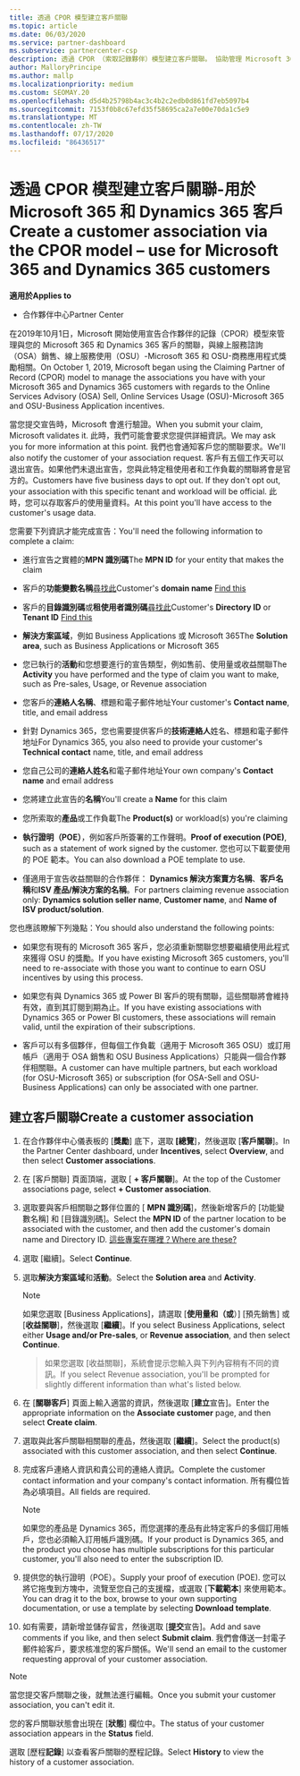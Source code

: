 ```yaml
---
title: 透過 CPOR 模型建立客戶關聯
ms.topic: article
ms.date: 06/03/2020
ms.service: partner-dashboard
ms.subservice: partnercenter-csp
description: 透過 CPOR （索取記錄夥伴）模型建立客戶關聯。 協助管理 Microsoft 365 和 Dynamics 365 客戶的銷售、使用、& 獎勵。
author: MalloryPrincipe
ms.author: mallp
ms.localizationpriority: medium
ms.custom: SEOMAY.20
ms.openlocfilehash: d5d4b25798b4ac3c4b2c2edb0d861fd7eb5097b4
ms.sourcegitcommit: 7153f0b8c67efd35f58695ca2a7e00e70da1c5e9
ms.translationtype: MT
ms.contentlocale: zh-TW
ms.lasthandoff: 07/17/2020
ms.locfileid: "86436517"
---
```

# <a name="create-a-customer-association-via-the-cpor-model--use-for-microsoft-365-and-dynamics-365-customers"></a><span data-ttu-id="ffe1f-104">透過 CPOR 模型建立客戶關聯-用於 Microsoft 365 和 Dynamics 365 客戶</span><span class="sxs-lookup"><span data-stu-id="ffe1f-104">Create a customer association via the CPOR model – use for Microsoft 365 and Dynamics 365 customers</span></span>

<span data-ttu-id="ffe1f-105">**適用於**</span><span class="sxs-lookup"><span data-stu-id="ffe1f-105">**Applies to**</span></span>

- <span data-ttu-id="ffe1f-106">合作夥伴中心</span><span class="sxs-lookup"><span data-stu-id="ffe1f-106">Partner Center</span></span>

<span data-ttu-id="ffe1f-107">在2019年10月1日，Microsoft 開始使用宣告合作夥伴的記錄（CPOR）模型來管理與您的 Microsoft 365 和 Dynamics 365 客戶的關聯，與線上服務諮詢（OSA）銷售、線上服務使用（OSU）-Microsoft 365 和 OSU-商務應用程式獎勵相關。</span><span class="sxs-lookup"><span data-stu-id="ffe1f-107">On October 1, 2019, Microsoft began using the Claiming Partner of Record (CPOR) model to manage the associations you have with your Microsoft 365 and Dynamics 365 customers with regards to the Online Services Advisory (OSA) Sell, Online Services Usage (OSU)-Microsoft 365 and OSU-Business Application incentives.</span></span>

<span data-ttu-id="ffe1f-108">當您提交宣告時，Microsoft 會進行驗證。</span><span class="sxs-lookup"><span data-stu-id="ffe1f-108">When you submit your claim, Microsoft validates it.</span></span> <span data-ttu-id="ffe1f-109">此時，我們可能會要求您提供詳細資訊。</span><span class="sxs-lookup"><span data-stu-id="ffe1f-109">We may ask you for more information at this point.</span></span> <span data-ttu-id="ffe1f-110">我們也會通知客戶您的關聯要求。</span><span class="sxs-lookup"><span data-stu-id="ffe1f-110">We'll also notify the customer of your association request.</span></span> <span data-ttu-id="ffe1f-111">客戶有五個工作天可以退出宣告。如果他們未退出宣告，您與此特定租使用者和工作負載的關聯將會是官方的。</span><span class="sxs-lookup"><span data-stu-id="ffe1f-111">Customers have five business days to opt out. If they don't opt out, your association with this specific tenant and workload will be official.</span></span> <span data-ttu-id="ffe1f-112">此時，您可以存取客戶的使用量資料。</span><span class="sxs-lookup"><span data-stu-id="ffe1f-112">At this point you'll have access to the customer's usage data.</span></span> 

<span data-ttu-id="ffe1f-113">您需要下列資訊才能完成宣告：</span><span class="sxs-lookup"><span data-stu-id="ffe1f-113">You'll need the following information to complete a claim:</span></span>

- <span data-ttu-id="ffe1f-114">進行宣告之實體的**MPN 識別碼**</span><span class="sxs-lookup"><span data-stu-id="ffe1f-114">The **MPN ID** for your entity that makes the claim</span></span>

- <span data-ttu-id="ffe1f-115">客戶的**功能變數名稱**[尋找此](https://docs.microsoft.com/partner-center/find-customer-domain-name)</span><span class="sxs-lookup"><span data-stu-id="ffe1f-115">Customer's **domain name** [Find this](https://docs.microsoft.com/partner-center/find-customer-domain-name)</span></span>

- <span data-ttu-id="ffe1f-116">客戶的**目錄識別碼**或**租使用者識別碼**[尋找此](https://docs.microsoft.com/partner-center/find-customer-domain-name)</span><span class="sxs-lookup"><span data-stu-id="ffe1f-116">Customer's **Directory ID** or **Tenant ID** [Find this](https://docs.microsoft.com/partner-center/find-customer-domain-name)</span></span>

- <span data-ttu-id="ffe1f-117">**解決方案區域**，例如 Business Applications 或 Microsoft 365</span><span class="sxs-lookup"><span data-stu-id="ffe1f-117">The **Solution area**, such as Business Applications or Microsoft 365</span></span>

- <span data-ttu-id="ffe1f-118">您已執行的**活動**和您想要進行的宣告類型，例如售前、使用量或收益關聯</span><span class="sxs-lookup"><span data-stu-id="ffe1f-118">The **Activity** you have performed and the type of claim you want to make, such as Pre-sales, Usage, or Revenue association</span></span>

- <span data-ttu-id="ffe1f-119">您客戶的**連絡人名稱**、標題和電子郵件地址</span><span class="sxs-lookup"><span data-stu-id="ffe1f-119">Your customer's **Contact name**, title, and email address</span></span>

- <span data-ttu-id="ffe1f-120">針對 Dynamics 365，您也需要提供客戶的**技術連絡人**姓名、標題和電子郵件地址</span><span class="sxs-lookup"><span data-stu-id="ffe1f-120">For Dynamics 365, you also need to provide your customer's **Technical contact** name, title, and email address</span></span>

- <span data-ttu-id="ffe1f-121">您自己公司的**連絡人姓名**和電子郵件地址</span><span class="sxs-lookup"><span data-stu-id="ffe1f-121">Your own company's **Contact name** and email address</span></span>

- <span data-ttu-id="ffe1f-122">您將建立此宣告的**名稱**</span><span class="sxs-lookup"><span data-stu-id="ffe1f-122">You'll create a **Name** for this claim</span></span>

- <span data-ttu-id="ffe1f-123">您所索取的**產品**或工作負載</span><span class="sxs-lookup"><span data-stu-id="ffe1f-123">The **Product(s)** or workload(s) you're claiming</span></span>

- <span data-ttu-id="ffe1f-124">**執行證明（POE）**，例如客戶所簽署的工作聲明。</span><span class="sxs-lookup"><span data-stu-id="ffe1f-124">**Proof of execution (POE)**, such as a statement of work signed by the customer.</span></span> <span data-ttu-id="ffe1f-125">您也可以下載要使用的 POE 範本。</span><span class="sxs-lookup"><span data-stu-id="ffe1f-125">You can also download a POE template to use.</span></span>

- <span data-ttu-id="ffe1f-126">僅適用于宣告收益關聯的合作夥伴： **Dynamics 解決方案賣方名稱**、**客戶名稱**和**ISV 產品/解決方案的名稱**。</span><span class="sxs-lookup"><span data-stu-id="ffe1f-126">For partners claiming revenue association only: **Dynamics solution seller name**, **Customer name**, and **Name of ISV product/solution**.</span></span> 

<span data-ttu-id="ffe1f-127">您也應該瞭解下列幾點：</span><span class="sxs-lookup"><span data-stu-id="ffe1f-127">You should also understand the following points:</span></span>

- <span data-ttu-id="ffe1f-128">如果您有現有的 Microsoft 365 客戶，您必須重新關聯您想要繼續使用此程式來獲得 OSU 的獎勵。</span><span class="sxs-lookup"><span data-stu-id="ffe1f-128">If you have existing Microsoft 365 customers, you'll need to re-associate with those you want to continue to earn OSU incentives by using this process.</span></span>

- <span data-ttu-id="ffe1f-129">如果您有與 Dynamics 365 或 Power BI 客戶的現有關聯，這些關聯將會維持有效，直到其訂閱到期為止。</span><span class="sxs-lookup"><span data-stu-id="ffe1f-129">If you have existing associations with Dynamics 365 or Power BI customers, these associations will remain valid, until the expiration of their subscriptions.</span></span>

- <span data-ttu-id="ffe1f-130">客戶可以有多個夥伴，但每個工作負載（適用于 Microsoft 365 OSU）或訂用帳戶（適用于 OSA 銷售和 OSU Business Applications）只能與一個合作夥伴相關聯。</span><span class="sxs-lookup"><span data-stu-id="ffe1f-130">A customer can have multiple partners, but each workload (for OSU-Microsoft 365) or subscription (for OSA-Sell and OSU-Business Applications) can only be associated with one partner.</span></span>

## <a name="create-a-customer-association"></a><span data-ttu-id="ffe1f-131">建立客戶關聯</span><span class="sxs-lookup"><span data-stu-id="ffe1f-131">Create a customer association</span></span>

1. <span data-ttu-id="ffe1f-132">在合作夥伴中心儀表板的 [**獎勵**] 底下，選取 **[總覽**]，然後選取 [**客戶關聯**]。</span><span class="sxs-lookup"><span data-stu-id="ffe1f-132">In the Partner Center dashboard, under **Incentives**, select **Overview**, and then select **Customer associations**.</span></span> 

2. <span data-ttu-id="ffe1f-133">在 [客戶關聯] 頁面頂端，選取 [ **+ 客戶關聯**]。</span><span class="sxs-lookup"><span data-stu-id="ffe1f-133">At the top of the Customer associations page, select **+ Customer association**.</span></span>

3. <span data-ttu-id="ffe1f-134">選取要與客戶相關聯之夥伴位置的 [ **MPN 識別碼**]，然後新增客戶的 [功能變數名稱] 和 [目錄識別碼]。</span><span class="sxs-lookup"><span data-stu-id="ffe1f-134">Select the **MPN ID** of the partner location to be associated with the customer, and then add the customer's domain name and Directory ID.</span></span> [<span data-ttu-id="ffe1f-135">這些專案在哪裡？</span><span class="sxs-lookup"><span data-stu-id="ffe1f-135">Where are these?</span></span>](https://docs.microsoft.com/partner-center/find-customer-domain-name)

4. <span data-ttu-id="ffe1f-136">選取 \[繼續\]。</span><span class="sxs-lookup"><span data-stu-id="ffe1f-136">Select **Continue**.</span></span>

5. <span data-ttu-id="ffe1f-137">選取**解決方案區域**和**活動**。</span><span class="sxs-lookup"><span data-stu-id="ffe1f-137">Select the **Solution area** and **Activity**.</span></span> 

   >[!Note]
   >
   ><span data-ttu-id="ffe1f-138">如果您選取 [Business Applications]，請選取 [**使用量和（或**）] [預先銷售] 或 [**收益關聯**]，然後選取 [**繼續**]。</span><span class="sxs-lookup"><span data-stu-id="ffe1f-138">If you select Business Applications, select either **Usage and/or Pre-sales**, or **Revenue association**, and then select **Continue**.</span></span> 

   ><span data-ttu-id="ffe1f-139">如果您選取 [收益關聯]，系統會提示您輸入與下列內容稍有不同的資訊。</span><span class="sxs-lookup"><span data-stu-id="ffe1f-139">If you select Revenue association, you'll be prompted for slightly different information than what's listed below.</span></span>

6. <span data-ttu-id="ffe1f-140">在 [**關聯客戶**] 頁面上輸入適當的資訊，然後選取 [**建立**宣告]。</span><span class="sxs-lookup"><span data-stu-id="ffe1f-140">Enter the appropriate information on the **Associate customer** page, and then select **Create claim**.</span></span>

7. <span data-ttu-id="ffe1f-141">選取與此客戶關聯相關聯的產品，然後選取 [**繼續**]。</span><span class="sxs-lookup"><span data-stu-id="ffe1f-141">Select the product(s) associated with this customer association, and then select **Continue**.</span></span>

8. <span data-ttu-id="ffe1f-142">完成客戶連絡人資訊和貴公司的連絡人資訊。</span><span class="sxs-lookup"><span data-stu-id="ffe1f-142">Complete the customer contact information and your company's contact information.</span></span> <span data-ttu-id="ffe1f-143">所有欄位皆為必填項目。</span><span class="sxs-lookup"><span data-stu-id="ffe1f-143">All fields are required.</span></span> 

   >[!NOTE]
   ><span data-ttu-id="ffe1f-144">如果您的產品是 Dynamics 365，而您選擇的產品有此特定客戶的多個訂用帳戶，您也必須輸入訂用帳戶識別碼。</span><span class="sxs-lookup"><span data-stu-id="ffe1f-144">If your product is Dynamics 365, and the product you choose has multiple subscriptions for this particular customer, you'll also need to enter the subscription ID.</span></span>

9. <span data-ttu-id="ffe1f-145">提供您的執行證明（POE）。</span><span class="sxs-lookup"><span data-stu-id="ffe1f-145">Supply your proof of execution (POE).</span></span> <span data-ttu-id="ffe1f-146">您可以將它拖曳到方塊中，流覽至您自己的支援檔，或選取 [**下載範本**] 來使用範本。</span><span class="sxs-lookup"><span data-stu-id="ffe1f-146">You can drag it to the box, browse to your own supporting documentation, or use a template by selecting **Download template**.</span></span> 

10. <span data-ttu-id="ffe1f-147">如有需要，請新增並儲存留言，然後選取 [**提交**宣告]。</span><span class="sxs-lookup"><span data-stu-id="ffe1f-147">Add and save comments if you like, and then select **Submit claim**.</span></span> <span data-ttu-id="ffe1f-148">我們會傳送一封電子郵件給客戶，要求核准您的客戶關係。</span><span class="sxs-lookup"><span data-stu-id="ffe1f-148">We'll send an email to the customer requesting approval of your customer association.</span></span>

   >[!NOTE]
   ><span data-ttu-id="ffe1f-149">當您提交客戶關聯之後，就無法進行編輯。</span><span class="sxs-lookup"><span data-stu-id="ffe1f-149">Once you submit your customer association, you can't edit it.</span></span>

<span data-ttu-id="ffe1f-150">您的客戶關聯狀態會出現在 [**狀態**] 欄位中。</span><span class="sxs-lookup"><span data-stu-id="ffe1f-150">The status of your customer association appears in the **Status** field.</span></span>

<span data-ttu-id="ffe1f-151">選取 [歷程**記錄**] 以查看客戶關聯的歷程記錄。</span><span class="sxs-lookup"><span data-stu-id="ffe1f-151">Select **History** to view the history of a customer association.</span></span>
